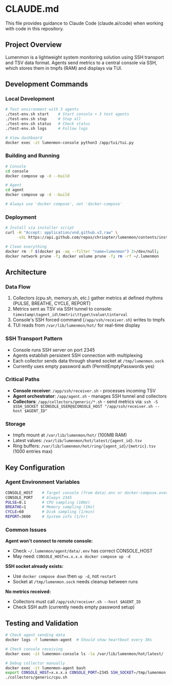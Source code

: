 # CLAUDE.md

This file provides guidance to Claude Code (claude.ai/code) when working with code in this repository.

## Project Overview

Lumenmon is a lightweight system monitoring solution using SSH transport and TSV data format. Agents send metrics to a central console via SSH, which stores them in tmpfs (RAM) and displays via TUI.

## Development Commands

### Local Development
```bash
# Test environment with 3 agents
./test-env.sh start    # Start console + 3 test agents
./test-env.sh stop     # Stop all
./test-env.sh status   # Check status
./test-env.sh logs     # Follow logs

# View dashboard
docker exec -it lumenmon-console python3 /app/tui/tui.py
```

### Building and Running
```bash
# Console
cd console
docker compose up -d --build

# Agent
cd agent
docker compose up -d --build

# Always use 'docker compose', not 'docker-compose'
```

### Deployment
```bash
# Install via installer script
curl -H "Accept: application/vnd.github.v3.raw" \
     -sSL https://api.github.com/repos/chriopter/lumenmon/contents/install.sh | bash

# Clean everything
docker rm -f $(docker ps -aq --filter "name=lumenmon") 2>/dev/null;
docker network prune -f; docker volume prune -f; rm -rf ~/.lumenmon
```

## Architecture

### Data Flow
1. Collectors (cpu.sh, memory.sh, etc.) gather metrics at defined rhythms (PULSE, BREATHE, CYCLE, REPORT)
2. Metrics sent as TSV via SSH tunnel to console: `timestamp\tagent_id\tmetric\ttype\tvalue\tinterval`
3. Console's SSH forced command (`/app/ssh/receiver.sh`) writes to tmpfs
4. TUI reads from `/var/lib/lumenmon/hot/` for real-time display

### SSH Transport Pattern
- Console runs SSH server on port 2345
- Agents establish persistent SSH connection with multiplexing
- Each collector sends data through shared socket at `/tmp/lumenmon.sock`
- Currently uses empty password auth (PermitEmptyPasswords yes)

### Critical Paths
- **Console receiver**: `/app/ssh/receiver.sh` - processes incoming TSV
- **Agent orchestrator**: `/app/agent.sh` - manages SSH tunnel and collectors
- **Collectors**: `/app/collectors/generic/*.sh` - send metrics via: `ssh -S $SSH_SOCKET $CONSOLE_USER@$CONSOLE_HOST "/app/ssh/receiver.sh --host $AGENT_ID"`

### Storage
- tmpfs mount at `/var/lib/lumenmon/hot/` (100MB RAM)
- Latest values: `/var/lib/lumenmon/hot/latest/{agent_id}.tsv`
- Ring buffers: `/var/lib/lumenmon/hot/ring/{agent_id}/{metric}.tsv` (1000 entries max)

## Key Configuration

### Agent Environment Variables
```bash
CONSOLE_HOST    # Target console (from data/.env or docker-compose.override.yml)
CONSOLE_PORT    # Always 2345
PULSE=0.1       # CPU sampling (10Hz)
BREATHE=1       # Memory sampling (1Hz)
CYCLE=60        # Disk sampling (1/min)
REPORT=3600     # System info (1/hr)
```

### Common Issues

**Agent won't connect to remote console:**
- Check `~/.lumenmon/agent/data/.env` has correct CONSOLE_HOST
- May need: `CONSOLE_HOST=x.x.x.x docker compose up -d`

**SSH socket already exists:**
- Use `docker compose down` then `up -d`, not `restart`
- Socket at `/tmp/lumenmon.sock` needs cleanup between runs

**No metrics received:**
- Collectors must call `/app/ssh/receiver.sh --host $AGENT_ID`
- Check SSH auth (currently needs empty password setup)

## Testing and Validation

```bash
# Check agent sending data
docker logs -f lumenmon-agent  # Should show heartbeat every 30s

# Check console receiving
docker exec -it lumenmon-console ls -la /var/lib/lumenmon/hot/latest/

# Debug collector manually
docker exec -it lumenmon-agent bash
export CONSOLE_HOST=x.x.x.x CONSOLE_PORT=2345 SSH_SOCKET=/tmp/lumenmon.sock AGENT_ID=test
./collectors/generic/cpu.sh
```